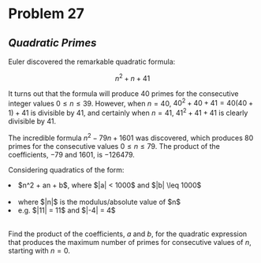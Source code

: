 # Problem 27
## _Quadratic Primes_



Euler discovered the remarkable quadratic formula:

$$n^2 + n + 41$$

It turns out that the formula will produce $40$ primes for the consecutive integer values $0 \leq n \leq 39$. However, when $n = 40$, $40^2 + 40 + 41 = 40(40 + 1) + 41$ is divisible by $41$, and certainly when $n = 41$, $41^2 + 41 + 41$ is clearly divisible by $41$.

The incredible formula $n^2 - 79n + 1601$ was discovered, which produces $80$ primes for the consecutive values $0 \leq n \leq 79$. The product of the coefficients, $-79$ and $1601$, is $-126479$.

Considering quadratics of the form:

<li>$n^2 + an + b$, where $|a| < 1000$ and $|b| \leq 1000$</li><br>
<li>where $|n|$ is the modulus/absolute value of $n$</li>
<li>e.g. $|11| = 11$ and $|-4| = 4$</li><br>

Find the product of the coefficients, $a$ and $b$, for the quadratic expression that produces the maximum number of primes for consecutive values of $n$, starting with $n = 0$.
